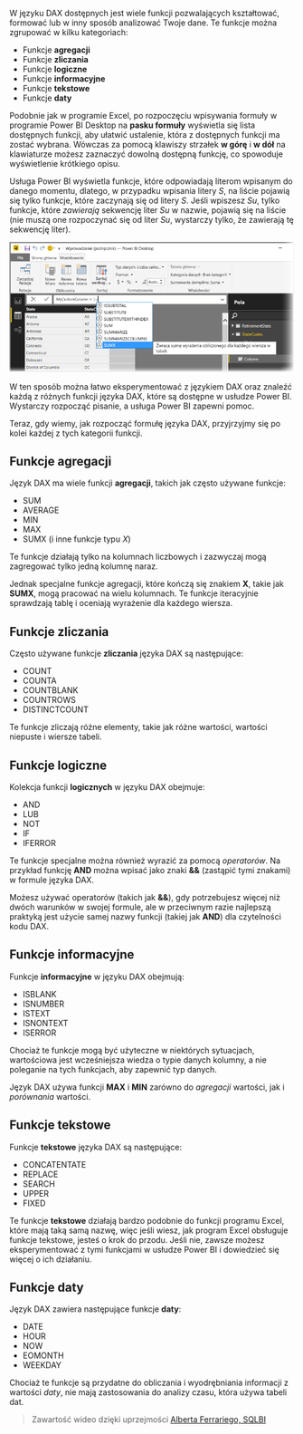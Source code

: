W języku DAX dostępnych jest wiele funkcji pozwalających kształtować, formować lub w inny sposób analizować Twoje dane. Te funkcje można zgrupować w kilku kategoriach:

* Funkcje **agregacji**
* Funkcje **zliczania**
* Funkcje **logiczne**
* Funkcje **informacyjne**
* Funkcje **tekstowe**
* Funkcje **daty**

Podobnie jak w programie Excel, po rozpoczęciu wpisywania formuły w programie Power BI Desktop na **pasku formuły** wyświetla się lista dostępnych funkcji, aby ułatwić ustalenie, która z dostępnych funkcji ma zostać wybrana. Wówczas za pomocą klawiszy strzałek **w górę** i **w dół** na klawiaturze możesz zaznaczyć dowolną dostępną funkcję, co spowoduje wyświetlenie krótkiego opisu.

Usługa Power BI wyświetla funkcje, które odpowiadają literom wpisanym do danego momentu, dlatego, w przypadku wpisania litery *S*, na liście pojawią się tylko funkcje, które zaczynają się od litery *S*. Jeśli wpiszesz *Su*, tylko funkcje, które *zawierają* sekwencję liter *Su* w nazwie, pojawią się na liście (nie muszą one rozpoczynać się od liter *Su*, wystarczy tylko, że zawierają tę sekwencję liter).

![](media/7-3-dax-functions/dax-functions_1.png)

W ten sposób można łatwo eksperymentować z językiem DAX oraz znaleźć każdą z różnych funkcji języka DAX, które są dostępne w usłudze Power BI. Wystarczy rozpocząć pisanie, a usługa Power BI zapewni pomoc.

Teraz, gdy wiemy, jak rozpocząć formułę języka DAX, przyjrzyjmy się po kolei każdej z tych kategorii funkcji.

## <a name="aggregation-functions"></a>Funkcje agregacji
Język DAX ma wiele funkcji **agregacji**, takich jak często używane funkcje:

* SUM
* AVERAGE
* MIN
* MAX
* SUMX (i inne funkcje typu *X*)

Te funkcje działają tylko na kolumnach liczbowych i zazwyczaj mogą zagregować tylko jedną kolumnę naraz.

Jednak specjalne funkcje agregacji, które kończą się znakiem **X**, takie jak **SUMX**, mogą pracować na wielu kolumnach. Te funkcje iteracyjnie sprawdzają tablę i oceniają wyrażenie dla każdego wiersza.

## <a name="counting-functions"></a>Funkcje zliczania
Często używane funkcje **zliczania** języka DAX są następujące:

* COUNT
* COUNTA
* COUNTBLANK
* COUNTROWS
* DISTINCTCOUNT

Te funkcje zliczają różne elementy, takie jak różne wartości, wartości niepuste i wiersze tabeli.

## <a name="logical-functions"></a>Funkcje logiczne
Kolekcja funkcji **logicznych** w języku DAX obejmuje:

* AND
* LUB
* NOT
* IF
* IFERROR

Te funkcje specjalne można również wyrazić za pomocą *operatorów*. Na przykład funkcję **AND** można wpisać jako znaki **&&** (zastąpić tymi znakami) w formule języka DAX.

Możesz używać operatorów (takich jak **&&**), gdy potrzebujesz więcej niż dwóch warunków w swojej formule, ale w przeciwnym razie najlepszą praktyką jest użycie samej nazwy funkcji (takiej jak **AND**) dla czytelności kodu DAX.

## <a name="information-functions"></a>Funkcje informacyjne
Funkcje **informacyjne** w języku DAX obejmują:

* ISBLANK
* ISNUMBER
* ISTEXT
* ISNONTEXT
* ISERROR

Chociaż te funkcje mogą być użyteczne w niektórych sytuacjach, wartościowa jest wcześniejsza wiedza o typie danych kolumny, a nie poleganie na tych funkcjach, aby zapewnić typ danych.

Język DAX używa funkcji **MAX** i **MIN** zarówno do *agregacji* wartości, jak i *porównania* wartości.

## <a name="text-functions"></a>Funkcje tekstowe
Funkcje **tekstowe** języka DAX są następujące:

* CONCATENTATE
* REPLACE
* SEARCH
* UPPER
* FIXED

Te funkcje **tekstowe** działają bardzo podobnie do funkcji programu Excel, które mają taką samą nazwę, więc jeśli wiesz, jak program Excel obsługuje funkcje tekstowe, jesteś o krok do przodu. Jeśli nie, zawsze możesz eksperymentować z tymi funkcjami w usłudze Power BI i dowiedzieć się więcej o ich działaniu.

## <a name="date-functions"></a>Funkcje daty
Język DAX zawiera następujące funkcje **daty**:

* DATE
* HOUR
* NOW
* EOMONTH
* WEEKDAY

Chociaż te funkcje są przydatne do obliczania i wyodrębniania informacji z wartości *daty*, nie mają zastosowania do analizy czasu, która używa tabeli dat.

> Zawartość wideo dzięki uprzejmości [Alberta Ferrariego, SQLBI](http://www.sqlbi.com/learning-dax)
> 
> 


